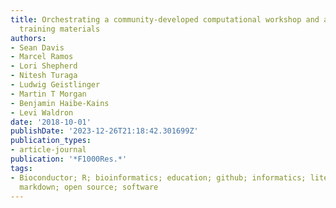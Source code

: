 ```yaml
---
title: Orchestrating a community-developed computational workshop and accompanying
  training materials
authors:
- Sean Davis
- Marcel Ramos
- Lori Shepherd
- Nitesh Turaga
- Ludwig Geistlinger
- Martin T Morgan
- Benjamin Haibe-Kains
- Levi Waldron
date: '2018-10-01'
publishDate: '2023-12-26T21:18:42.301699Z'
publication_types:
- article-journal
publication: '*F1000Res.*'
tags:
- Bioconductor; R; bioinformatics; education; github; informatics; literate programming;
  markdown; open source; software
---
```

